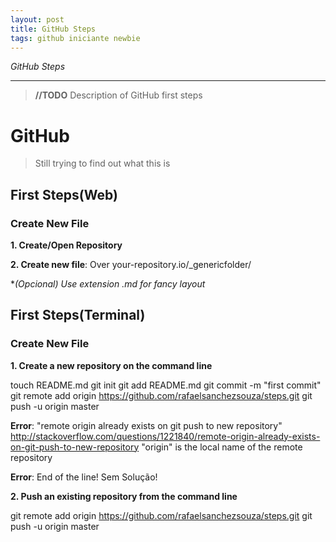 ```yaml
---
layout: post
title: GitHub Steps
tags: github iniciante newbie
---
```


*GitHub Steps*

-----



> **//TODO** Description of GitHub first steps

# GitHub

> Still trying to find out what this is



## First Steps(Web)

### Create New File

**1. Create/Open Repository**

**2. Create new file**: Over your-repository.io/_genericfolder/

**(Opcional) Use extension *.md for fancy layout**

## First Steps(Terminal)

### Create New File

**1. Create a new repository on the command line**

touch README.md
git init
git add README.md
git commit -m "first commit"
git remote add origin https://github.com/rafaelsanchezsouza/steps.git
git push -u origin master

**Error**: "remote origin already exists on git push to new repository"
http://stackoverflow.com/questions/1221840/remote-origin-already-exists-on-git-push-to-new-repository
"origin" is the local name of the remote repository

**Error**: End of the line!
Sem Solução!

**2. Push an existing repository from the command line**

git remote add origin https://github.com/rafaelsanchezsouza/steps.git
git push -u origin master

